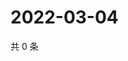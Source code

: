 # 2022-03-04

共 0 条

<!-- BEGIN WEIBO -->
<!-- 最后更新时间 Fri Mar 04 2022 23:00:49 GMT+0800 (China Standard Time) -->

<!-- END WEIBO -->

